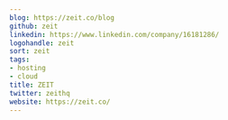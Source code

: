 ```yaml
---
blog: https://zeit.co/blog
github: zeit
linkedin: https://www.linkedin.com/company/16181286/
logohandle: zeit
sort: zeit
tags:
- hosting
- cloud
title: ZEIT
twitter: zeithq
website: https://zeit.co/
---
```

